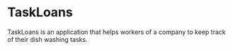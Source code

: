 # TaskLoans
TaskLoans is an application that helps workers of a company to keep track of their dish washing tasks.
